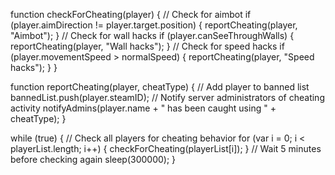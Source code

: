 function checkForCheating(player) {
// Check for aimbot
if (player.aimDirection != player.target.position) {
reportCheating(player, "Aimbot");
}
// Check for wall hacks
if (player.canSeeThroughWalls) {
reportCheating(player, "Wall hacks");
}
// Check for speed hacks
if (player.movementSpeed > normalSpeed) {
reportCheating(player, "Speed hacks");
}
}

function reportCheating(player, cheatType) {
// Add player to banned list
bannedList.push(player.steamID);
// Notify server administrators of cheating activity
notifyAdmins(player.name + " has been caught using " + cheatType);
}

while (true) {
// Check all players for cheating behavior
for (var i = 0; i < playerList.length; i++) {
checkForCheating(playerList[i]);
}
// Wait 5 minutes before checking again
sleep(300000);
}
